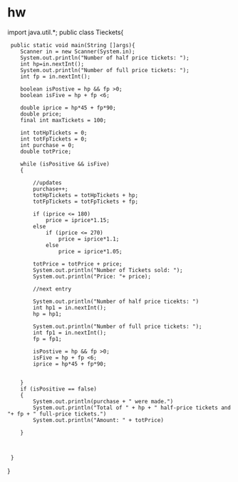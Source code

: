 # hw

import java.util.*;
public class Tieckets{

     public static void main(String []args){
        Scanner in = new Scanner(System.in);
        System.out.println("Number of half price tickets: ");
        int hp=in.nextInt();
        System.out.println("Number of full price tickets: ");
        int fp = in.nextInt();
        
        boolean isPostive = hp && fp >0;
        boolean isFive = hp + fp <6;
        
        double iprice = hp*45 + fp*90;
        double price;
        final int maxTickets = 100;
        
        int totHpTickets = 0;
        int totFpTickets = 0;
        int purchase = 0;
        double totPrice;
        
        while (isPositive && isFive)
        {
            
            //updates
            purchase++;
            totHpTickets = totHpTickets + hp;
            totFpTickets = totFpTickets + fp;
            
            if (iprice <= 180)
                price = iprice*1.15;
            else 
                if (iprice <= 270)
                    price = iprice*1.1;
                else
                    price = iprice*1.05;
                    
            totPrice = totPrice + price;
            System.out.println("Number of Tickets sold: ");
            System.out.println("Price: "+ price);
            
            //next entry
            
            System.out.println("Number of half price ticekts: ")
            int hp1 = in.nextInt();
            hp = hp1;
            
            System.out.println("Number of full price tickets: ");
            int fp1 = in.nextInt();
            fp = fp1;
            
            isPostive = hp && fp >0;
            isFive = hp + fp <6;
            iprice = hp*45 + fp*90;


        }
        if (isPositive == false)
        {
            System.out.println(purchase + " were made.")
            System.out.println("Total of " + hp + " half-price tickets and "+ fp + " full-price tickets.")
            System.out.println("Amount: " + totPrice)
            
        }
        


     }
}
